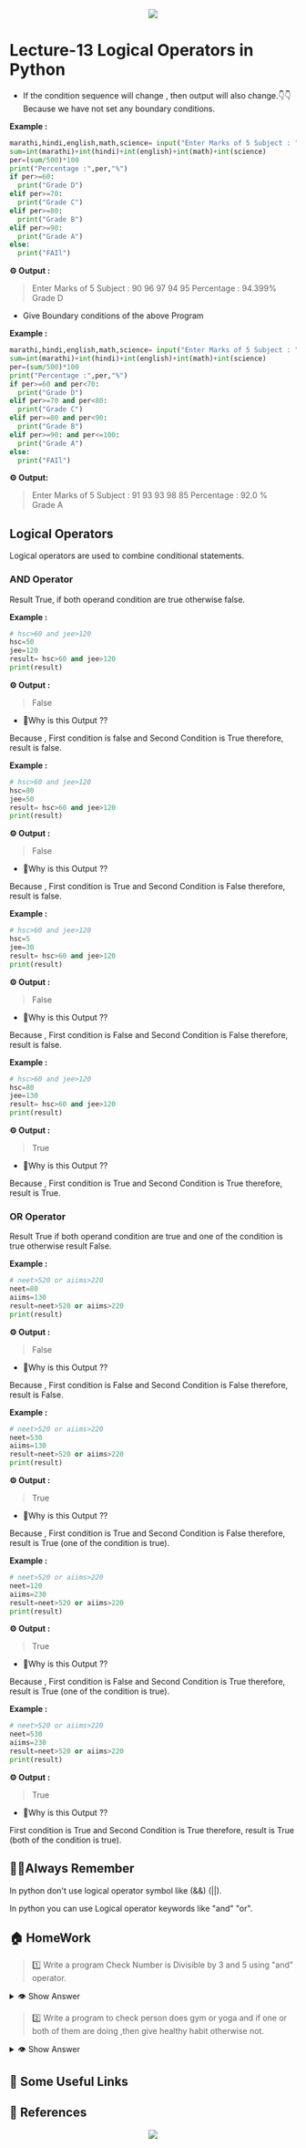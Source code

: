<!-- HEADER -->
<p align="center">
  <img  src="./../assets/header.png?" />
</p>

# Lecture-13 Logical Operators in Python


* If the condition sequence will change , then output will also change.👇👇 Because we have not set any boundary conditions.

**Example :**
```python
marathi,hindi,english,math,science= input("Enter Marks of 5 Subject : ").split()
sum=int(marathi)+int(hindi)+int(english)+int(math)+int(science)
per=(sum/500)*100
print("Percentage :",per,"%")
if per>=60:
  print("Grade D")  
elif per>=70:
  print("Grade C")
elif per>=80:
  print("Grade B")
elif per>=90:
  print("Grade A")
else:
  print("FAIl")
  ```

**⚙️ Output :**
>Enter Marks of 5 Subject : 90 96 97 94 95
>Percentage : 94.399%          
>Grade D


* Give Boundary conditions of the above Program 

**Example :**
```python
marathi,hindi,english,math,science= input("Enter Marks of 5 Subject : ").split()
sum=int(marathi)+int(hindi)+int(english)+int(math)+int(science)
per=(sum/500)*100
print("Percentage :",per,"%")
if per>=60 and per<70:
  print("Grade D")
elif per>=70 and per<80:
  print("Grade C")
elif per>=80 and per<90:
  print("Grade B")
elif per>=90: and per<=100:
  print("Grade A")
else:
  print("FAIl")

```
**⚙️ Output:**
>Enter Marks of 5 Subject : 91 93 93 98 85
>Percentage : 92.0 %   
>Grade A


## Logical Operators 

Logical operators are used to combine conditional statements.

### AND Operator

Result True, if both operand condition are true otherwise false.

**Example :**
```python
# hsc>60 and jee>120
hsc=50
jee=120
result= hsc>60 and jee>120
print(result)

```
**⚙️ Output :**
>False
* 🤔Why is this Output ??

Because , First condition is false and Second Condition is True therefore, result is false.

**Example :**
```python
# hsc>60 and jee>120
hsc=80
jee=50
result= hsc>60 and jee>120
print(result)
```
**⚙️ Output :**
> False
* 🤔Why is this Output ??

Because , First condition is True and Second Condition is False therefore, result is false.

**Example :**
```python
# hsc>60 and jee>120
hsc=5
jee=30
result= hsc>60 and jee>120
print(result)
```
**⚙️ Output :**
>False
* 🤔Why is this Output ??

Because , First condition is False and Second Condition is False therefore, result is false.

**Example :**
```python
# hsc>60 and jee>120
hsc=80
jee=130
result= hsc>60 and jee>120
print(result)
```
**⚙️ Output :**
>True
* 🤔Why is this Output ??

Because , First condition is True and Second Condition is True therefore, result is True.

### OR Operator

Result True if both operand condition are true and one of the condition is true otherwise result False.

**Example :**
```python
# neet>520 or aiims>220
neet=80
aiims=130
result=neet>520 or aiims>220
print(result)
```
**⚙️ Output :**
>False
* 🤔Why is this Output ??

Because , First condition is False and Second Condition is False therefore, result is False.

**Example :**
```python
# neet>520 or aiims>220
neet=530
aiims=130
result=neet>520 or aiims>220
print(result)
```
**⚙️ Output :**
>True 
* 🤔Why is this Output ??

Because ,  First condition is True and Second Condition is False therefore, result is True (one of the condition is true).

**Example :**
```python
# neet>520 or aiims>220
neet=120
aiims=230
result=neet>520 or aiims>220
print(result)
```
**⚙️ Output :**
>True
* 🤔Why is this Output ??

Because , First condition is False and Second Condition is True therefore, result is True (one of the condition is true).

**Example :**
```python
# neet>520 or aiims>220
neet=530
aiims=230
result=neet>520 or aiims>220
print(result)
```
**⚙️ Output :**
>True
* 🤔Why is this Output ??

 First condition is True and Second Condition is True therefore, result is True (both of the condition is true).


## 🧠📝Always Remember

In python don't use logical operator symbol like (&&) (||).

In python you can use Logical operator keywords like "and" "or".

## 🏠 HomeWork
>1️⃣ Write a program Check Number is Divisible by 3 and 5 using "and" operator.
<details>
  <summary>👁 Show Answer</summary>

  <p>
  
```python

number = int(input(" Please Enter any Positive Integer : "))

if((number % 3 == 0) and (number % 5 == 0)):
    print("Given Number {0} is Divisible by 3 and 5".format(number))
else:
    print("Given Number {0} is Not Divisible by 3 and 5 ".format(number))
```
  </p>

</details>

>2️⃣ Write a program to check person does gym or yoga and if one or both of them are doing ,then give healthy habit otherwise not.

<details>
  <summary>👁 Show Answer</summary>

  <p>
  
```python
exercise1=input("Enter your Exercise 1 name :")
exercise2=input("Enter your Exercise 2 name :")
if exercise1=="gym" or exercise1=="yoga" or exercise2=="gym" or exercise2=="yoga":
  print("Healthy life")
else :
  print("Not Healthy life")
```
  </p>

</details>

## 🔗 Some Useful Links

## 📖 References

<!-- FOOTER -->
<p align="center">
  <img  src="./../assets/footer.png" />
</p>  